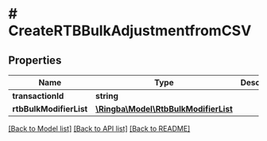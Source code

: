 # # CreateRTBBulkAdjustmentfromCSV

## Properties

Name | Type | Description | Notes
------------ | ------------- | ------------- | -------------
**transactionId** | **string** |  |
**rtbBulkModifierList** | [**\Ringba\Model\RtbBulkModifierList**](RtbBulkModifierList.md) |  |

[[Back to Model list]](../../README.md#models) [[Back to API list]](../../README.md#endpoints) [[Back to README]](../../README.md)
